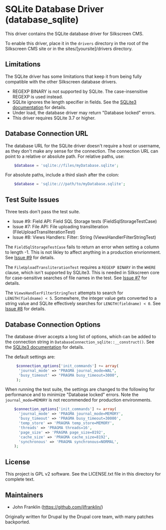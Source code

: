 SQLite Database Driver (database_sqlite)
===========================================

This driver contains the SQLite database driver for Silkscreen CMS.

To enable this driver, place it in the `drivers` directory in the root of the
Silkscreen CMS site or in the sites/[yoursite]/drivers directory.

Limitations
-----------

The SQLite driver has some limitations that keep it from being fully compatible
with the other Silkscreen database drivers.

* REGEXP BINARY is not supported by SQLite. The case-insensitive REGEXP is used
  instead.
* SQLite ignores the length specifier in fields. See the [SQLite3
  documentation](https://www.sqlite.org/datatype3.html#affinity_name_examples)
  for details.
* Under load, the database driver may return "Database locked" errors.
* This driver requires SQLite 3.7 or higher.

Database Connection URL
-----------------------
The database URL for the SQLite driver doesn't require a host or username, as
they don't make any sense for the connection.  The connection URL can point to a
relative or absolute path.  For relative paths, use:

```php
    $database = 'sqlite://files/myDatabase.sqlite';
```

For absolute paths, include a third slash after the colon:

```php
    $database = 'sqlite:///path/to/myDatabase.sqlite';
```

Test Suite Issues
-----------------

Three tests don't pass the test suite.

* Issue #9: Field API: Field SQL Storage tests (FieldSqlStorageTestCase)
* Issue #7: File API: File uploading transliteration (FileUploadTransliterationTest)
* Issue #8: Views Handlers: Filter: String (ViewsHandlerFilterStringTest)

The `FieldSqlStorageTestCase` fails to return an error when setting a column to
length -1.  This is not likley to affect anything in a production envrionment. See
[Issue #9](https://github.com/silkscreencms-contrib/database_sqlite/issues/9)
for details.

The `FileUploadTransliterationTest` requires a `REGEXP BINARY` in the `WHERE`
clause, which isn't supported by SQLite3. This is needed in Silkscreen core for
case-sensitive searches of file names in the test. See
[Issue #7](https://github.com/silkscreencms-contrib/database_sqlite/issues/7)
for details.

The `ViewsHandlerFilterStringTest` attempts to search for `LENGTH(fieldname) <
5`.  Somewhere, the integer value gets converted to a string value and SQLite
effectively searches for `LENGTH(fieldname) < 0`. See
[Issue #8](https://github.com/silkscreencms-contrib/database_sqlite/issues/8)
for details.

Database Connection Options
---------------------------

The database driver accepts a long list of options, which can be added to the
connection string in `DatabaseConnection_sqlite::__construct()`.  See the
[SQLite3 documentation](https://www.sqlite.org/pragma.html) for details.

The default settings are:

```php
     $connection_options['init_commands'] += array(
      'journal_mode' => "PRAGMA journal_mode=WAL",
      'busy_timeout' => "PRAGMA busy_timeout=3000",
     );
```

When running the test suite, the settings are changed to the following for
performance and to minimize "Database locked" errors.  Note the
`journal_mode=MEMORY` is not recommended for production environments.

```php
    $connection_options['init_commands'] += array(
      'journal_mode' => 'PRAGMA journal_mode=MEMORY',
      'busy_timeout' => 'PRAGMA busy_timeout=30000',
      'temp_store' => 'PRAGMA temp_store=MEMORY',
      'threads' => 'PRAGMA threads=16',
      'page_size' => 'PRAGMA page_size=8192',
      'cache_size' => 'PRAGMA cache_size=8192',
      'synchronous' => 'PRAGMA synchronous=NORMAL',
    );
```

License
-------

This project is GPL v2 software. See the LICENSE.txt file in this directory for
complete text.

Maintainers
-----------

- John Franklin (https://github.com/jlfranklin/)

Originally written for Drupal by the Drupal core team, with many patches
backported.
